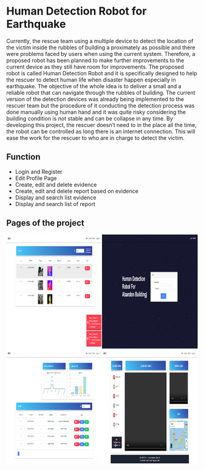 # Human Detection Robot for Earthquake

Currently, the rescue team using a multiple device to detect the location of the victim inside the rubbles of building a proximately as possible and there were problems faced by users when using the current system. Therefore, a proposed robot has been planned to make further improvements to the current device as they still have room for improvements. The proposed robot is called Human Detection Robot and it is specifically designed to help the rescuer to detect human life when disaster happen especially in earthquake. The objective of the whole idea is to deliver a small and a reliable robot that can navigate through the rubbles of building. The current version of the detection devices was already being implemented to the rescuer team but the procedure of it conducting the detection process was done manually using human hand and it was quite risky considering the building condition is not stable and can be collapse in any time. By developing this project, the rescuer doesn’t need to in the place all the time, the robot can be controlled as long there is an internet connection. This will ease the work for the rescuer to who are in charge to detect the victim. 

## Function

* Login and Register
* Edit Profile Page 
* Create, edit and delete evidence
* Create, edit and delete report based on evidence
* Display and search list evidence 
* Display and search list of report

## Pages of the project

<img src="https://github.com/JkOpie/FYP/blob/master/public/img/project/evidence.png" width="50%" height="300"></img><img src="https://github.com/JkOpie/FYP/blob/master/public/img/project/frontpage.png" width="50%" height="300"></img><img src="https://github.com/JkOpie/FYP/blob/master/public/img/project/reportpage.png" width="50%" height="300"></img><img src="https://github.com/JkOpie/FYP/blob/master/public/img/project/statuspage.png" width="50%" height="300"></img> 




